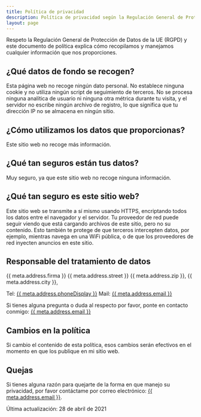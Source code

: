 ```yaml
---
title: Política de privacidad
description: Política de privacidad según la Regulación General de Protección de Datos de la UE (RGPD).
layout: page
---
```


Respeto la Regulación General de Protección de Datos de la UE (RGPD) y este documento de política explica cómo recopilamos y manejamos cualquier información que nos proporciones.

## ¿Qué datos de fondo se recogen?

Esta página web no recoge ningún dato personal. No establece ninguna cookie y no utiliza ningún script de seguimiento de terceros. No se procesa ninguna analítica de usuario ni ninguna otra métrica durante tu visita, y el servidor no escribe ningún archivo de registro, lo que significa que tu dirección IP no se almacena en ningún sitio.

## ¿Cómo utilizamos los datos que proporcionas?

Este sitio web no recoge más información.

## ¿Qué tan seguros están tus datos?

Muy seguro, ya que este sitio web no recoge ninguna información.

## ¿Qué tan seguro es este sitio web?

Este sitio web se transmite a sí mismo usando HTTPS, encriptando todos los datos entre el navegador y el servidor. Tu proveedor de red puede seguir viendo que está cargando archivos de este sitio, pero no su contenido. Esto también te protege de que terceros intercepten datos, por ejemplo, mientras navega en una WiFi pública, o de que los proveedores de red inyecten anuncios en este sitio.

## Responsable del tratamiento de datos

{{ meta.address.firma }}
{{ meta.address.street }}
{{ meta.address.zip }}, {{ meta.address.city }},

Tel: <a href="tel:{{ meta.address.phoneCall }}">{{ meta.address.phoneDisplay }}</a>
Mail: <a href="mailto:{{ meta.address.email }}">{{ meta.address.email }}</a>

Si tienes alguna pregunta o duda al respecto por favor, ponte en contacto conmigo: <a href="mailto:{{ meta.address.email }}">{{ meta.address.email }}</a>

## Cambios en la política

Si cambio el contenido de esta política, esos cambios serán efectivos en el momento en que los publique en mi sitio web.

## Quejas

Si tienes alguna razón para quejarte de la forma en que manejo su privacidad, por favor contáctame por correo electrónico: <a href="mailto:{{ meta.address.email }}">{{ meta.address.email }}</a>.

Última actualización: 28 de abril de 2021
